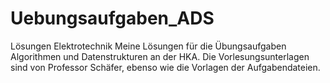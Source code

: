 # Uebungsaufgaben_ADS
Lösungen Elektrotechnik
Meine Lösungen für die Übungsaufgaben Algorithmen und Datenstrukturen an der HKA.
Die Vorlesungsunterlagen sind von Professor Schäfer, ebenso wie die Vorlagen der Aufgabendateien.
